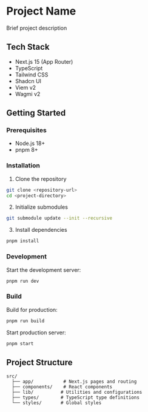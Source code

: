 # Project Name

Brief project description

## Tech Stack

- Next.js 15 (App Router)
- TypeScript
- Tailwind CSS
- Shadcn UI
- Viem v2
- Wagmi v2

## Getting Started

### Prerequisites

- Node.js 18+
- pnpm 8+

### Installation

1. Clone the repository

```bash
git clone <repository-url>
cd <project-directory>
```

2. Initialize submodules

```bash
git submodule update --init --recursive
```

3. Install dependencies

```bash
pnpm install
```

### Development

Start the development server:

```bash
pnpm run dev
```

### Build

Build for production:

```bash
pnpm run build
```

Start production server:

```bash
pnpm start
```

## Project Structure

```
src/
  ├── app/           # Next.js pages and routing
  ├── components/    # React components
  ├── lib/          # Utilities and configurations
  ├── types/        # TypeScript type definitions
  └── styles/       # Global styles
```


<!-- test -->
